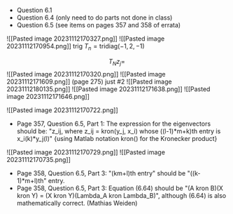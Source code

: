 - Question 6.1
- Question 6.4 (only need to do parts not done in class)
- Question 6.5 (see items on pages 357 and 358 of errata)


![[Pasted image 20231112170327.png]]
![[Pasted image 20231112170954.png]]
trig
$T_{n}= \text{tridiag}(-1,2,-1)$

$$T_{N}z_{j}=$$
![[Pasted image 20231112170320.png]]
![[Pasted image 20231112171609.png]]
(page 275)
just #2
![[Pasted image 20231112180135.png]]
![[Pasted image 20231112171638.png]]
![[Pasted image 20231112171646.png]]


![[Pasted image 20231112170722.png]]
- Page 357, Question 6.5, Part 1: The expression for the eigenvectors should be: "z_ij, where z_ij = kron(y_j, x_i) whose ((l-1)\*m+k)th entry is x_i(k)\*y_j(l)" {using Matlab notation kron() for the Kronecker product}

![[Pasted image 20231112170729.png]]
![[Pasted image 20231112170735.png]]
- Page 358, Question 6.5, Part 3: "(km+l)th entry" should be "((k-1)*m+l)th" entry.
- Page 358, Question 6.5, Part 3: Equation (6.64) should be "(A kron B)(X kron Y) = (X kron Y)(Lambda_A kron Lambda_B)", although (6.64) is also mathematically correct. (Mathias Weiden)